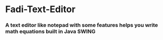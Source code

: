 # Fadi-Text-Editor
### A text editor like notepad with some features helps you write math equations built in Java SWING 


